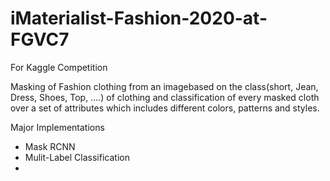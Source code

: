 # iMaterialist-Fashion-2020-at-FGVC7
For Kaggle Competition

Masking of Fashion clothing from an imagebased on the class(short, Jean, Dress, Shoes, Top, ....) of clothing
and classification of every masked cloth over a set of attributes which includes different colors, patterns and styles.

Major Implementations
- Mask RCNN
- Mulit-Label Classification
- 
